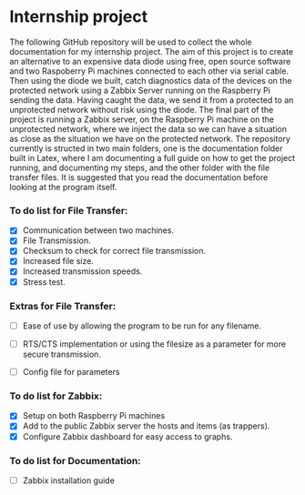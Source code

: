 # Internship project

The following GitHub repository will be used to collect the whole documentation for my internship project. The aim of this project is to create an alternative to an expensive data diode using free, open source software and two Raspoberry Pi machines connected to each other via serial cable. Then using the diode we built, catch diagnostics data of the devices on the protected network using a Zabbix Server running on the Raspberry Pi sending the data. Having caught the data, we send it from a protected to an unprotected network without risk using the diode. The final part of the project is running a Zabbix server, on the Raspberry Pi machine on the unprotected network, where we inject the data so we can have a situation as close as the situation we have on the protected network.
The repository currently is structed in two main folders, one is the documentation folder built in Latex, where I am documenting a full guide on how to get the project running, and documenting my steps, and the other folder with the file transfer files. It is suggested that you read the documentation before looking at the program itself. 

### To do list for File Transfer:
- [x] Communication between two machines.
- [x] File Transmission.
- [x] Checksum to check for correct file transmission.
- [x] Increased file size.
- [x] Increased transmission speeds.
- [x] Stress test.
### Extras for File Transfer:
- [ ] Ease of use by allowing the program to be run for any filename.
- [ ] RTS/CTS implementation or using the filesize as a parameter for more secure transmission.
- [ ] Config file for parameters


### To do list for Zabbix:
- [X] Setup on both Raspberry Pi machines
- [X] Add to the public Zabbix server the hosts and items (as trappers).
- [X] Configure Zabbix dashboard for easy access to graphs.

### To do list for Documentation:
- [ ] Zabbix installation guide

